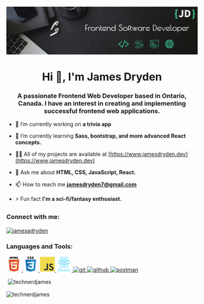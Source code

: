 ![](https://github.com/TechNerdJames/TechNerdJames/blob/main/banner.png)
<h1 align="center">Hi 👋, I'm James Dryden</h1>
<h3 align="center">A passionate Frontend Web Developer based in Ontario, Canada. I have an interest in creating and implementing successful frontend web applications.</h3>

- 🔭 I’m currently working on **a trivia app**

- 🌱 I’m currently learning **Sass, bootstrap, and more advanced React concepts.**

- 👨‍💻 All of my projects are available at [https://www.jamesdryden.dev](https://www.jamesdryden.dev)

- 💬 Ask me about **HTML, CSS, JavaScript, React.**

- 📫 How to reach me **jamesdryden7@gmail.com**

- ⚡ Fun fact **I'm a sci-fi/fantasy enthusiast.**

<h3 align="left">Connect with me:</h3>
<p align="left">
<a href="https://linkedin.com/in/jamesadryden" target="blank"><img align="center" src="https://raw.githubusercontent.com/rahuldkjain/github-profile-readme-generator/master/src/images/icons/Social/linked-in-alt.svg" alt="jamesadryden" height="30" width="40" /></a>
</p>

<h3 align="left">Languages and Tools:</h3>
<p align="left"> <a href="https://www.w3.org/html/" target="_blank" rel="noreferrer"> <img src="https://raw.githubusercontent.com/devicons/devicon/master/icons/html5/html5-original-wordmark.svg" alt="html5" width="40" height="40"/> </a> <a href="https://www.w3schools.com/css/" target="_blank" rel="noreferrer"> <img src="https://raw.githubusercontent.com/devicons/devicon/master/icons/css3/css3-original-wordmark.svg" alt="css3" width="40" height="40"/> </a> <a href="https://developer.mozilla.org/en-US/docs/Web/JavaScript" target="_blank" rel="noreferrer"> <img src="https://raw.githubusercontent.com/devicons/devicon/master/icons/javascript/javascript-original.svg" alt="javascript" width="40" height="40"/> </a> <a href="https://reactjs.org/" target="_blank" rel="noreferrer"> <img src="https://raw.githubusercontent.com/devicons/devicon/master/icons/react/react-original-wordmark.svg" alt="react" width="40" height="40"/> </a> <a href="https://git-scm.com/" target="_blank" rel="noreferrer"> <img src="https://www.vectorlogo.zone/logos/git-scm/git-scm-icon.svg" alt="git" width="40" height="40"/> <a href="https://github.com/" target="_blank" rel="noreferrer"> <img src="https://img.icons8.com/material-outlined/48/000000/github.png" alt="github" width="40" height="40"/> </a></a> <a href="https://postman.com" target="_blank" rel="noreferrer"> <img src="https://www.vectorlogo.zone/logos/getpostman/getpostman-icon.svg" alt="postman" width="40" height="40"/> </a></p>

<p>&nbsp;<img align="center" src="https://github-readme-stats.vercel.app/api?username=technerdjames&show_icons=true&locale=en" alt="technerdjames" /></p>

<p><img align="center" src="https://github-readme-streak-stats.herokuapp.com/?user=technerdjames&" alt="technerdjames" /></p>

